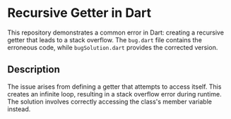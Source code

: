 # Recursive Getter in Dart

This repository demonstrates a common error in Dart: creating a recursive getter that leads to a stack overflow.  The `bug.dart` file contains the erroneous code, while `bugSolution.dart` provides the corrected version.

## Description

The issue arises from defining a getter that attempts to access itself. This creates an infinite loop, resulting in a stack overflow error during runtime. The solution involves correctly accessing the class's member variable instead.